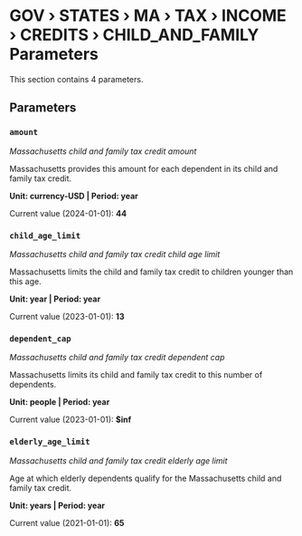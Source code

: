 # GOV › STATES › MA › TAX › INCOME › CREDITS › CHILD_AND_FAMILY Parameters

This section contains 4 parameters.

## Parameters

### `amount`
*Massachusetts child and family tax credit amount*

Massachusetts provides this amount for each dependent in its child and family tax credit.

**Unit: currency-USD | Period: year**

Current value (2024-01-01): **44**


### `child_age_limit`
*Massachusetts child and family tax credit child age limit*

Massachusetts limits the child and family tax credit to children younger than this age.

**Unit: year | Period: year**

Current value (2023-01-01): **13**


### `dependent_cap`
*Massachusetts child and family tax credit dependent cap*

Massachusetts limits its child and family tax credit to this number of dependents.

**Unit: people | Period: year**

Current value (2023-01-01): **$inf**


### `elderly_age_limit`
*Massachusetts child and family tax credit elderly age limit*

Age at which elderly dependents qualify for the Massachusetts child and family tax credit.

**Unit: years | Period: year**

Current value (2021-01-01): **65**

